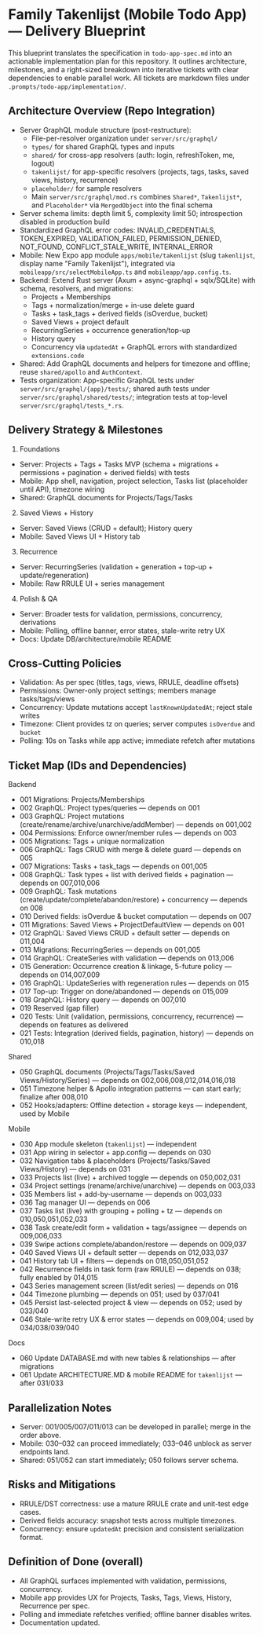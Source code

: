 # Family Takenlijst (Mobile Todo App) — Delivery Blueprint

This blueprint translates the specification in `todo-app-spec.md` into an actionable implementation plan for this repository. It outlines architecture, milestones, and a right-sized breakdown into iterative tickets with clear dependencies to enable parallel work. All tickets are markdown files under `.prompts/todo-app/implementation/`.

## Architecture Overview (Repo Integration)
- Server GraphQL module structure (post-restructure):
  - File-per-resolver organization under `server/src/graphql/`
  - `types/` for shared GraphQL types and inputs
  - `shared/` for cross-app resolvers (auth: login, refreshToken, me, logout)
  - `takenlijst/` for app-specific resolvers (projects, tags, tasks, saved views, history, recurrence)
  - `placeholder/` for sample resolvers
  - Main `server/src/graphql/mod.rs` combines `Shared*`, `Takenlijst*`, and `Placeholder*` via `MergedObject` into the final schema
- Server schema limits: depth limit 5, complexity limit 50; introspection disabled in production build
- Standardized GraphQL error codes: INVALID_CREDENTIALS, TOKEN_EXPIRED, VALIDATION_FAILED, PERMISSION_DENIED, NOT_FOUND, CONFLICT_STALE_WRITE, INTERNAL_ERROR
- Mobile: New Expo app module `apps/mobile/takenlijst` (slug `takenlijst`, display name "Family Takenlijst"), integrated via `mobileapp/src/selectMobileApp.ts` and `mobileapp/app.config.ts`.
- Backend: Extend Rust server (Axum + async-graphql + sqlx/SQLite) with schema, resolvers, and migrations:
  - Projects + Memberships
  - Tags + normalization/merge + in-use delete guard
  - Tasks + task_tags + derived fields (isOverdue, bucket)
  - Saved Views + project default
  - RecurringSeries + occurrence generation/top-up
  - History query
  - Concurrency via `updatedAt` + GraphQL errors with standardized `extensions.code`
- Shared: Add GraphQL documents and helpers for timezone and offline; reuse `shared/apollo` and `AuthContext`.
- Tests organization: App-specific GraphQL tests under `server/src/graphql/{app}/tests/`; shared auth tests under `server/src/graphql/shared/tests/`; integration tests at top-level `server/src/graphql/tests_*.rs`.

## Delivery Strategy & Milestones
1) Foundations
- Server: Projects + Tags + Tasks MVP (schema + migrations + permissions + pagination + derived fields) with tests
- Mobile: App shell, navigation, project selection, Tasks list (placeholder until API), timezone wiring
- Shared: GraphQL documents for Projects/Tags/Tasks

2) Saved Views + History
- Server: Saved Views (CRUD + default); History query
- Mobile: Saved Views UI + History tab

3) Recurrence
- Server: RecurringSeries (validation + generation + top-up + update/regeneration)
- Mobile: Raw RRULE UI + series management

4) Polish & QA
- Server: Broader tests for validation, permissions, concurrency, derivations
- Mobile: Polling, offline banner, error states, stale-write retry UX
- Docs: Update DB/architecture/mobile README

## Cross-Cutting Policies
- Validation: As per spec (titles, tags, views, RRULE, deadline offsets)
- Permissions: Owner-only project settings; members manage tasks/tags/views
- Concurrency: Update mutations accept `lastKnownUpdatedAt`; reject stale writes
- Timezone: Client provides tz on queries; server computes `isOverdue` and `bucket`
- Polling: 10s on Tasks while app active; immediate refetch after mutations

## Ticket Map (IDs and Dependencies)

Backend
- 001 Migrations: Projects/Memberships
- 002 GraphQL: Project types/queries — depends on 001
- 003 GraphQL: Project mutations (create/rename/archive/unarchive/addMember) — depends on 001,002
- 004 Permissions: Enforce owner/member rules — depends on 003
- 005 Migrations: Tags + unique normalization
- 006 GraphQL: Tags CRUD with merge & delete guard — depends on 005
- 007 Migrations: Tasks + task_tags — depends on 001,005
- 008 GraphQL: Task types + list with derived fields + pagination — depends on 007,010,006
- 009 GraphQL: Task mutations (create/update/complete/abandon/restore) + concurrency — depends on 008
- 010 Derived fields: isOverdue & bucket computation — depends on 007
- 011 Migrations: Saved Views + ProjectDefaultView — depends on 001
- 012 GraphQL: Saved Views CRUD + default setter — depends on 011,004
- 013 Migrations: RecurringSeries — depends on 001,005
- 014 GraphQL: CreateSeries with validation — depends on 013,006
- 015 Generation: Occurrence creation & linkage, 5-future policy — depends on 014,007,009
- 016 GraphQL: UpdateSeries with regeneration rules — depends on 015
- 017 Top-up: Trigger on done/abandoned — depends on 015,009
- 018 GraphQL: History query — depends on 007,010
- 019 Reserved (gap filler)
- 020 Tests: Unit (validation, permissions, concurrency, recurrence) — depends on features as delivered
- 021 Tests: Integration (derived fields, pagination, history) — depends on 010,018

Shared
- 050 GraphQL documents (Projects/Tags/Tasks/Saved Views/History/Series) — depends on 002,006,008,012,014,016,018
- 051 Timezone helper & Apollo integration patterns — can start early; finalize after 008,010
- 052 Hooks/adapters: Offline detection + storage keys — independent, used by Mobile

Mobile
- 030 App module skeleton (`takenlijst`) — independent
- 031 App wiring in selector + app.config — depends on 030
- 032 Navigation tabs & placeholders (Projects/Tasks/Saved Views/History) — depends on 031
- 033 Projects list (live) + archived toggle — depends on 050,002,031
- 034 Project settings (rename/archive/unarchive) — depends on 003,033
- 035 Members list + add-by-username — depends on 003,033
- 036 Tag manager UI — depends on 006
- 037 Tasks list (live) with grouping + polling + tz — depends on 010,050,051,052,033
- 038 Task create/edit form + validation + tags/assignee — depends on 009,006,033
- 039 Swipe actions complete/abandon/restore — depends on 009,037
- 040 Saved Views UI + default setter — depends on 012,033,037
- 041 History tab UI + filters — depends on 018,050,051,052
- 042 Recurrence fields in task form (raw RRULE) — depends on 038; fully enabled by 014,015
- 043 Series management screen (list/edit series) — depends on 016
- 044 Timezone plumbing — depends on 051; used by 037/041
- 045 Persist last-selected project & view — depends on 052; used by 033/040
- 046 Stale-write retry UX & error states — depends on 009,004; used by 034/038/039/040

Docs
- 060 Update DATABASE.md with new tables & relationships — after migrations
- 061 Update ARCHITECTURE.MD & mobile README for `takenlijst` — after 031/033

## Parallelization Notes
- Server: 001/005/007/011/013 can be developed in parallel; merge in the order above.
- Mobile: 030–032 can proceed immediately; 033–046 unblock as server endpoints land.
- Shared: 051/052 can start immediately; 050 follows server schema.

## Risks and Mitigations
- RRULE/DST correctness: use a mature RRULE crate and unit-test edge cases.
- Derived fields accuracy: snapshot tests across multiple timezones.
- Concurrency: ensure `updatedAt` precision and consistent serialization format.

## Definition of Done (overall)
- All GraphQL surfaces implemented with validation, permissions, concurrency.
- Mobile app provides UX for Projects, Tasks, Tags, Views, History, Recurrence per spec.
- Polling and immediate refetches verified; offline banner disables writes.
- Documentation updated.

